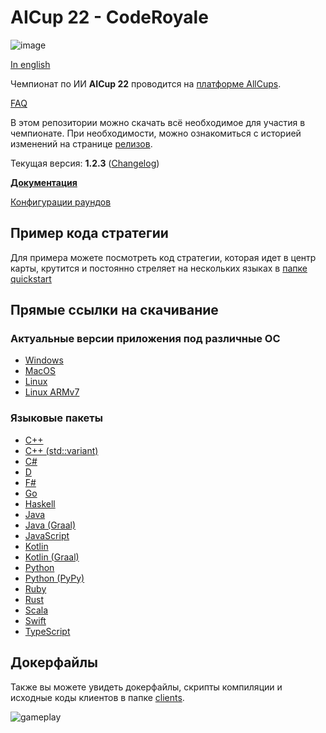 # AICup 22 - CodeRoyale

![image](docs-ru/logo.png)

[In english](README-en.md)

Чемпионат по ИИ **AICup 22** проводится на [платформе AllCups](https://cups.online/ru/contests/coderoyale).

[FAQ](faq.md)

В этом репозитории можно скачать всё необходимое для участия в чемпионате.
При необходимости, можно ознакомиться с историей изменений на странице [релизов](https://github.com/All-Cups/aicup22/releases).

Текущая версия: **1.2.3** ([Changelog](CHANGELOG.md))

[**Документация**](docs-ru/doc.md)

[Конфигурации раундов](presets)

## Пример кода стратегии

Для примера можете посмотреть код стратегии, которая идет в центр карты, крутится и постоянно стреляет на нескольких языках в [папке quickstart](quickstart)

## Прямые ссылки на скачивание

### Актуальные версии приложения под различные ОС

- [Windows](https://github.com/All-Cups/aicup22/releases/download/v1.2.3/app-windows.zip)
- [MacOS](https://github.com/All-Cups/aicup22/releases/download/v1.2.3/app-macos.tar.gz)
- [Linux](https://github.com/All-Cups/aicup22/releases/download/v1.2.3/app-linux.tar.gz)
- [Linux ARMv7](https://github.com/All-Cups/aicup22/releases/download/v1.2.3/app-linux-armv7.tar.gz)

### Языковые пакеты

- [С++](https://github.com/All-Cups/aicup22/releases/download/v1.1.1/client-cpp.zip)
- [С++ (std::variant)](https://github.com/All-Cups/aicup22/releases/download/v1.2.1/client-cpp_variant.zip)
- [C#](https://github.com/All-Cups/aicup22/releases/download/v1.1.1/client-csharp.zip)
- [D](https://github.com/All-Cups/aicup22/releases/download/v1.1.1/client-dlang.zip)
- [F#](https://github.com/All-Cups/aicup22/releases/download/v1.1.1/client-fsharp.zip)
- [Go](https://github.com/All-Cups/aicup22/releases/download/v1.1.1/client-go.zip)
- [Haskell](https://github.com/All-Cups/aicup22/releases/download/v1.1.1/client-haskell.zip)
- [Java](https://github.com/All-Cups/aicup22/releases/download/v1.1.1/client-java.zip)
- [Java (Graal)](https://github.com/All-Cups/aicup22/releases/download/v1.1.1/client-java_graal.zip)
- [JavaScript](https://github.com/All-Cups/aicup22/releases/download/v1.1.1/client-javascript.zip)
- [Kotlin](https://github.com/All-Cups/aicup22/releases/download/v1.1.1/client-kotlin.zip)
- [Kotlin (Graal)](https://github.com/All-Cups/aicup22/releases/download/v1.1.1/client-kotlin.zip)
- [Python](https://github.com/All-Cups/aicup22/releases/download/v1.1.1/client-python.zip)
- [Python (PyPy)](https://github.com/All-Cups/aicup22/releases/download/v1.1.1/client-python_pypy.zip)
- [Ruby](https://github.com/All-Cups/aicup22/releases/download/v1.1.1/client-ruby.zip)
- [Rust](https://github.com/All-Cups/aicup22/releases/download/v1.1.1/client-rust.zip)
- [Scala](https://github.com/All-Cups/aicup22/releases/download/v1.1.1/client-scala.zip)
- [Swift](https://github.com/All-Cups/aicup22/releases/download/v1.1.1/client-swift.zip)
- [TypeScript](https://github.com/All-Cups/aicup22/releases/download/v1.1.1/client-typescript.zip)

## Докерфайлы

Также вы можете увидеть докерфайлы, скрипты компиляции и исходные коды клиентов в папке [clients](clients).

![gameplay](gameplay.gif)
